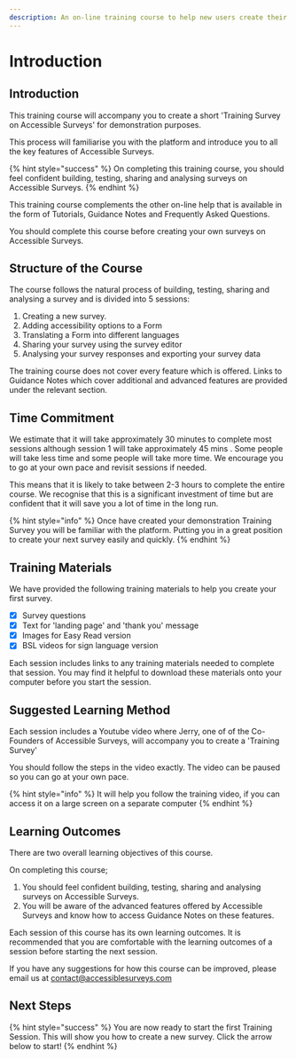 ```yaml
---
description: An on-line training course to help new users create their first Survey.
---
```


# Introduction

## Introduction

This training course will accompany you to create a short 'Training Survey on Accessible Surveys' for demonstration purposes.

This process will familiarise you with the platform and introduce you to all the key features of Accessible Surveys.

{% hint style="success" %}
On completing this training course, you should feel confident building, testing, sharing and analysing surveys on Accessible Surveys.
{% endhint %}

This training course complements the other on-line help that is available in the form of Tutorials, Guidance Notes and Frequently Asked Questions.

You should complete this course before creating your own surveys on Accessible Surveys.

## Structure of the Course

The course follows the natural process of building, testing, sharing and analysing a survey and is divided into 5 sessions:

1. Creating a new survey.
2. Adding accessibility options to a Form
3. Translating a Form into different languages
4. Sharing your survey using the survey editor
5. Analysing your survey responses and exporting your survey data

The training course does not cover every feature which is offered. Links to Guidance Notes which cover additional and advanced features are provided under the relevant section.

## Time Commitment

We estimate that it will take approximately 30 minutes to complete most sessions although session 1 will take approximately 45 mins . Some people will take less time and some people will take more time. We encourage you to go at your own pace and revisit sessions if needed.

This means that it is likely to take between 2-3 hours to complete the entire course. We recognise that this is a significant investment of time but are confident that it will save you a lot of time in the long run.

{% hint style="info" %}
Once have created your demonstration Training Survey you will be familiar with the platform. Putting you in a great position to create your next survey easily and quickly.
{% endhint %}

## Training Materials

We have provided the following training materials to help you create your first survey.

* [x] Survey questions
* [x] Text for 'landing page' and 'thank you' message
* [x] Images for Easy Read version
* [x] BSL videos for sign language version

Each session includes links to any training materials needed to complete that session. You may find it helpful to download these materials onto your computer before you start the session.

## Suggested Learning Method

Each session includes a Youtube video where Jerry, one of of the Co-Founders of Accessible Surveys, will accompany you to create a 'Training Survey'

You should follow the steps in the video exactly. The video can be paused so you can go at your own pace.

{% hint style="info" %}
It will help you follow the training video, if you can access it on a large screen on a separate computer
{% endhint %}

## Learning Outcomes

There are two overall learning objectives of this course.

On completing this course;

1. You should feel confident building, testing, sharing and analysing surveys on Accessible Surveys.
2. You will be aware of the advanced features offered by Accessible Surveys and know how to access Guidance Notes on these features.

Each session of this course has its own learning outcomes. It is recommended that you are comfortable with the learning outcomes of a session before starting the next session.

If you have any suggestions for how this course can be improved, please email us at contact@accessiblesurveys.com

## Next Steps

{% hint style="success" %}
You are now ready to start the first Training Session. This will show you how to create a new survey. Click the arrow below to start!
{% endhint %}
